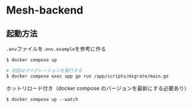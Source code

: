 # Mesh-backend

## 起動方法

`.env`ファイルを`.env.example`を参考に作る

```bash
$ docker compose up

# 初回はマイグレーションを実行する
$ docker compose exec app go run /app/scripts/migrate/main.go
```

ホットリロード付き（docker compose のバージョンを最新にする必要あり）

```
$ docker compose up --watch
```
